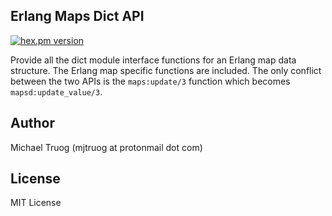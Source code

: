 Erlang Maps Dict API
--------------------

[![hex.pm version](https://img.shields.io/hexpm/v/mapsd.svg)](https://hex.pm/packages/mapsd)

Provide all the dict module interface functions for an Erlang map data
structure.  The Erlang map specific functions are included.  The only conflict
between the two APIs is the `maps:update/3` function which becomes
`mapsd:update_value/3`.

Author
------

Michael Truog (mjtruog at protonmail dot com)

License
-------

MIT License

